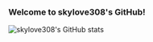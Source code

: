 ### Welcome to skylove308's GitHub!

![skylove308's GitHub stats](https://github-readme-stats.vercel.app/api?username=skylove308&show_icons=true&theme=radical)

